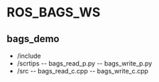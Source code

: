 # ROS_BAGS_WS
## bags_demo
* /include
* /scrtips -- bags_read_p.py -- bags_write_p.py
* /src -- bags_read_c.cpp -- bags_write_c.cpp